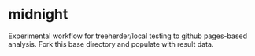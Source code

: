 # midnight
Experimental workflow for treeherder/local testing to github pages-based analysis. Fork this base directory and populate with result data.

